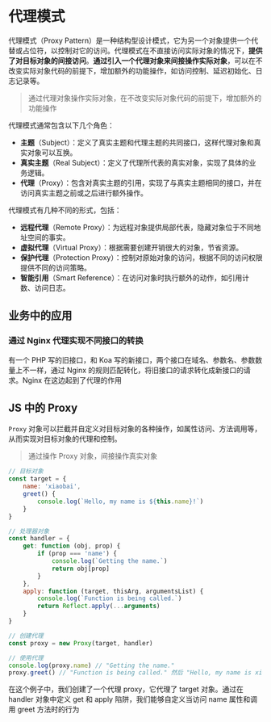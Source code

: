 # 代理模式

代理模式（Proxy Pattern）是一种结构型设计模式，它为另一个对象提供一个代替或占位符，以控制对它的访问。代理模式在不直接访问实际对象的情况下，**提供了对目标对象的间接访问**。**通过引入一个代理对象来间接操作实际对象**，可以在不改变实际对象代码的前提下，增加额外的功能操作，如访问控制、延迟初始化、日志记录等。

> 通过代理对象操作实际对象，在不改变实际对象代码的前提下，增加额外的功能操作

代理模式通常包含以下几个角色：

-   **主题**（Subject）：定义了真实主题和代理主题的共同接口，这样代理对象和真实对象可以互换。
-   **真实主题**（Real Subject）：定义了代理所代表的真实对象，实现了具体的业务逻辑。
-   **代理**（Proxy）：包含对真实主题的引用，实现了与真实主题相同的接口，并在访问真实主题之前或之后进行额外操作。

代理模式有几种不同的形式，包括：

-   **远程代理**（Remote Proxy）：为远程对象提供局部代表，隐藏对象位于不同地址空间的事实。
-   **虚拟代理**（Virtual Proxy）：根据需要创建开销很大的对象，节省资源。
-   **保护代理**（Protection Proxy）：控制对原始对象的访问，根据不同的访问权限提供不同的访问策略。
-   **智能引用**（Smart Reference）：在访问对象时执行额外的动作，如引用计数、访问日志。

## 业务中的应用

### 通过 Nginx 代理实现不同接口的转换

有一个 PHP 写的旧接口，和 Koa 写的新接口，两个接口在域名、参数名、参数数量上不一样，通过 Nginx 的规则匹配转化，将旧接口的请求转化成新接口的请求。Nginx 在这边起到了代理的作用

## JS 中的 Proxy

`Proxy` 对象可以拦截并自定义对目标对象的各种操作，如属性访问、方法调用等，从而实现对目标对象的代理和控制。

> 通过操作 Proxy 对象，间接操作真实对象

```js
// 目标对象
const target = {
    name: 'xiaobai',
    greet() {
        console.log(`Hello, my name is ${this.name}!`)
    }
}

// 处理器对象
const handler = {
    get: function (obj, prop) {
        if (prop === 'name') {
            console.log(`Getting the name.`)
            return obj[prop]
        }
    },
    apply: function (target, thisArg, argumentsList) {
        console.log(`Function is being called.`)
        return Reflect.apply(...arguments)
    }
}

// 创建代理
const proxy = new Proxy(target, handler)

// 使用代理
console.log(proxy.name) // "Getting the name."
proxy.greet() // "Function is being called." 然后 "Hello, my name is xiaobai!"
```

在这个例子中，我们创建了一个代理 proxy，它代理了 target 对象。通过在 handler 对象中定义 get 和 apply 陷阱，我们能够自定义当访问 name 属性和调用 greet 方法时的行为
